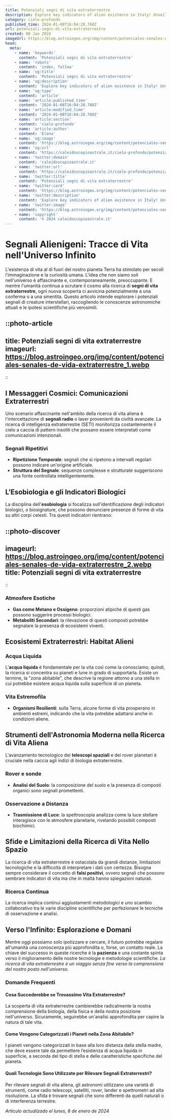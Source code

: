 ```yaml
---
title: Potenziali segni di vita extraterrestre
description: Explore key indicators of alien existence in Italy! Unveil potential extraterrestrial signs with expert insights. Dont miss the interstellar scoop!
category: cielo-profondo
published_time: 2024-01-08T16:04:20.760Z
url: potenziali-segni-di-vita-extraterrestre
created: 08 Jan 2024
imageUrl: https://blog.astroingeo.org/img/content/potenciales-senales-de-vida-extraterrestre_1.webp
head:
  meta:
    - name: 'keywords'
      content: 'Potenziali segni di vita extraterrestre'
    - name: 'robots'
      content: 'index, follow'
    - name: 'og:title'
      content: 'Potenziali segni di vita extraterrestre'
    - name: 'og:description'
      content: 'Explore key indicators of alien existence in Italy! Unveil potential extraterrestrial signs with expert insights. Dont miss the interstellar scoop!'
    - name: 'og:type'
      content: 'article'
    - name: 'article:published_time'
      content: '2024-01-08T16:04:20.760Z'
    - name: 'article:modified_time'
      content: '2024-01-08T16:04:20.760Z'
    - name: 'article:section'
      content: 'cielo-profondo'
    - name: 'article:author'
      content: 'Elena'
    - name: 'og:image'
      content: 'https://blog.astroingeo.org/img/content/potenciales-senales-de-vida-extraterrestre_1.webp'
    - name: 'og:url'
      content: 'https://caleidoscopioastrale.it/cielo-profondo/potenziali-segni-di-vita-extraterrestre'
    - name: 'twitter:domain'
      content: 'caleidoscopioastrale.it'
    - name: 'twitter:url'
      content: 'https://caleidoscopioastrale.it/cielo-profondo/potenziali-segni-di-vita-extraterrestre'
    - name: 'twitter:title'
      content: 'Potenziali segni di vita extraterrestre'
    - name: 'twitter:card'
      content: 'https://blog.astroingeo.org/img/content/potenciales-senales-de-vida-extraterrestre_1.webp'
    - name: 'twitter:description'
      content: 'Explore key indicators of alien existence in Italy! Unveil potential extraterrestrial signs with expert insights. Dont miss the interstellar scoop!'
    - name: 'twitter:image'
      content: 'https://blog.astroingeo.org/img/content/potenciales-senales-de-vida-extraterrestre_1.webp'
    - name: 'copyright'
      content: '© 2024 caleidoscopioastrale.it'
---
```

# Segnali Alienigeni: Tracce di Vita nell'Universo Infinito

L'esistenza di vita al di fuori del nostro pianeta Terra ha stimolato per secoli l'immaginazione e la curiosità umana. L'idea che non siamo soli nell'universo è affascinante e, contemporaneamente, preoccupante. E mentre l'umanità continua a scrutare il cosmo alla ricerca di **segni di vita extraterrestre**, ogni nuova scoperta ci avvicina potenzialmente a una conferma o a una smentita. Questo articolo intende esplorare i potenziali segnali di creature interstellari, raccogliendo le conoscenze astronomiche attuali e le ipotesi scientifiche più verosimili.

::photo-article
---
title: Potenziali segni di vita extraterrestre
imageurl: https://blog.astroingeo.org/img/content/potenciales-senales-de-vida-extraterrestre_1.webp
---
::

## I Messaggeri Cosmici: Comunicazioni Extraterrestri

Uno scenario affascinante nell'ambito della ricerca di vita aliena è l'intercettazione di **segnali radio** o laser provenienti da civiltà avanzate. La ricerca di intelligenza extraterrestre (SETI) monitorizza costantemente il cielo a caccia di pattern insoliti che possano essere interpretati come comunicazioni intenzionali.

### Segnali Ripetitivi
- **Ripetizione Temporale**: segnali che si ripetono a intervalli regolari possono indicare un'origine artificiale.
- **Struttura del Segnale**: sequenze complesse e strutturate suggeriscono una fonte controllata intelligentemente.

## L’Esobiologia e gli Indicatori Biologici

La disciplina dell'**esobiologia** si focalizza sull'identificazione degli indicatori biologici, o biosignature, che possono denunciare presenze di forme di vita su altri corpi celesti. Tra questi indicatori rientrano:

::photo-discover
---
imageurl: https://blog.astroingeo.org/img/content/potenciales-senales-de-vida-extraterrestre_2.webp
title: Potenziali segni di vita extraterrestre
---
::

### Atmosfere Esotiche
- **Gas come Metano e Ossigeno**: proporzioni atipiche di questi gas possono suggerire processi biologici.
- **Metaboliti Secondari**: la rilevazione di questi composti potrebbe segnalare la presenza di ecosistemi viventi.

## Ecosistemi Extraterrestri: Habitat Alieni

### Acqua Liquida
L’**acqua liquida** è fondamentale per la vita così come la conosciamo; quindi, la ricerca si concentra su pianeti e lune in grado di supportarla. Esiste un termine, la "zona abitabile", che descrive la regione attorno a una stella in cui potrebbe esistere acqua liquida sulla superficie di un pianeta.

### Vita Estremofila
- **Organismi Resilienti**: sulla Terra, alcune forme di vita prosperano in ambienti estremi, indicando che la vita potrebbe adattarsi anche in condizioni aliene.

## Strumenti dell'Astronomia Moderna nella Ricerca di Vita Aliena

L'avanzamento tecnologico dei **telescopi spaziali** e dei rover planetari è cruciale nella caccia agli indizi di biologia extraterrestre.

### Rover e sonde
- **Analisi del Suolo**: la composizione del suolo e la presenza di composti organici sono segnali promettenti.

### Osservazione a Distanza
- **Trasmissione di Luce**: la spettroscopia analizza come la luce stellare interagisce con le atmosfere planetarie, rivelando possibili composti biochimici.

## Sfide e Limitazioni della Ricerca di Vita Nello Spazio

La ricerca di vita extraterrestre è ostacolata da grandi distanze, limitazioni tecnologiche e la difficoltà di interpretare i dati con certezza. Bisogna sempre considerare il concetto di **falsi positivi**, ovvero segnali che possono sembrare indicatori di vita ma che in realtà hanno spiegazioni naturali.

### Ricerca Continua
La ricerca implica continui aggiustamenti metodologici e uno scambio collaborativo tra le varie discipline scientifiche per perfezionare le tecniche di osservazione e analisi.

## Verso l'Infinito: Esplorazione e Domani

Mentre oggi possiamo solo ipotizzare e cercare, il futuro potrebbe regalare all'umanità una conoscenza più approfondita o, forse, un contatto reale. La chiave del successo in queste ricerche è la **pazienza** e una costante spinta verso il miglioramento delle nostre tecnologie e metodologie scientifiche. *La ricerca di vita extraterrestre è un viaggio senza fine verso la comprensione del nostro posto nell'universo.*

### Domande Frequenti

#### Cosa Succederebbe se Trovassimo Vita Extraterrestre?
La scoperta di vita extraterrestre cambierebbe radicalmente la nostra comprensione della biologia, della fisica e della nostra posizione nell'universo. Sicuramente, seguirebbe un'analisi approfondita per capire la natura di tale vita.

#### Come Vengono Categorizzati i Pianeti nella Zona Abitabile?
I pianeti vengono categorizzati in base alla loro distanza dalla stella madre, che deve essere tale da permettere l’esistenza di acqua liquida in superficie, a seconda del tipo di stella e delle caratteristiche specifiche del pianeta.

#### Quali Tecnologie Sono Utilizzate per Rilevare Segnali Extraterrestri?
Per rilevare segnali di vita aliena, gli astronomi utilizzano una varietà di strumenti, come radio telescopi, satelliti, rover, lander e spettrometri ad alta risoluzione. La sfida è trovare segnali che sono differenti da quelli naturali o di interferenza terrestre.

_Artículo actualizado el lunes, 8 de enero de 2024_